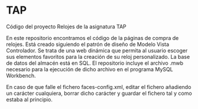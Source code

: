 # TAP
Código del proyecto Relojes de la asignatura TAP

En este repositorio encontramos el código de la páginas de compra de relojes. Está creado siguiendo el patrón de diseño de Modelo Vista Controlador. Se trata de una web dinámica que permita al usuario escoger sus elementos favoritos para la creación de su reloj personalizado. La base de datos del almacén está en SQL. El repositorio incluye el archivo .mwb necesario para la ejecución de dicho archivo en el programa MySQL Workbench.


En caso de que falle el fichero faces-config.xml, editar el fichero añadiendo un carácter cualquiera, borrar dicho carácter y guardar el fichero tal y como estaba al principio.
